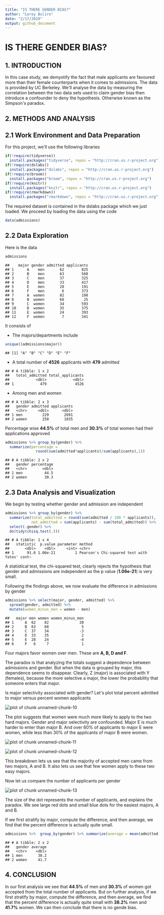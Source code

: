 ```yaml
---
title: "IS THERE GENDER BIAS?"
author: "Leroy Buliro"
date: "2/17/2020"
output: github_document
---
```


# IS THERE GENDER BIAS?



## 1. INTRODUCTION

In this case study, we demystify the fact that male applicants are favoured more than their female counterparts when it comes to admissions. The data is provided by UC Berkeley.
We'll analyse the data by measuring the correlation between the two data sets used to claim gender bias then introduce a confounder to deny the hypothesis. Otherwise known as the Simpson's paradox.

## 2. METHODS AND ANALYSIS

## 2.1 Work Environment and Data Preparation

For this project, we'll use the following libraries


```r
if(!require(tidyverse)) 
  install.packages("tidyverse", repos = "http://cran.us.r-project.org")
if(!require(dslabs)) 
  install.packages("dslabs", repos = "http://cran.us.r-project.org")
if(!require(broom)) 
  install.packages("broom", repos = "http://cran.us.r-project.org")
if(!require(knitr)) 
  install.packages("knitr", repos = "http://cran.us.r-project.org")
if(!require(rmarkdown)) 
  install.packages("rmarkdown", repos = "http://cran.us.r-project.org")
```

The required dataset is contained in the dslabs package which we just loaded. We proceed by loading the data using the code


```r
data(admissions)
```


## 2.2 Data Exploration
Here is the data


```r
admissions
```

```
##    major gender admitted applicants
## 1      A    men       62        825
## 2      B    men       63        560
## 3      C    men       37        325
## 4      D    men       33        417
## 5      E    men       28        191
## 6      F    men        6        373
## 7      A  women       82        108
## 8      B  women       68         25
## 9      C  women       34        593
## 10     D  women       35        375
## 11     E  women       24        393
## 12     F  women        7        341
```

It consists of

- The majors/departments include


```r
unique((admissions$major))
```

```
## [1] "A" "B" "C" "D" "E" "F"
```

- A total number of **4526** applicants with **479** admitted


```
## # A tibble: 1 x 2
##   total_admitted total_applicants
##            <dbl>            <dbl>
## 1            479             4526
```

- Among men and women


```
## # A tibble: 2 x 3
##   gender admitted applicants
##   <chr>     <dbl>      <dbl>
## 1 men         229       2691
## 2 women       250       1835
```

Percentage wise **44.5%** of total men and **30.3%** of total women had their applications approved


```r
admissions %>% group_by(gender) %>% 
  summarize(percentage = 
              round(sum(admitted*applicants)/sum(applicants),1))
```

```
## # A tibble: 2 x 2
##   gender percentage
##   <chr>       <dbl>
## 1 men          44.5
## 2 women        30.3
```


## 2.3 Data Analysis and Visualization

We begin by testing whether gender and admission are independent


```r
admissions %>% group_by(gender) %>% 
  summarize(total_admitted = round(sum(admitted / 100 * applicants)), 
            not_admitted = sum(applicants) - sum(total_admitted)) %>% 
  select(-gender) %>% 
  do(tidy(chisq.test(.)))
```

```
## # A tibble: 1 x 4
##   statistic  p.value parameter method                                      
##       <dbl>    <dbl>     <int> <chr>                                       
## 1      91.6 1.06e-21         1 Pearson's Chi-squared test with Yates' cont~
```

A statistical test, the chi-squared test, clearly rejects the hypothesis that gender and admissions are independent as the p value (**1.06e-21**) is very small.

Following the findings above, we now evaluate the difference in admissions by gender


```r
admissions %>% select(major, gender, admitted) %>% 
  spread(gender, admitted) %>%
  mutate(women_minus_men = women - men)
```

```
##   major men women women_minus_men
## 1     A  62    82              20
## 2     B  63    68               5
## 3     C  37    34              -3
## 4     D  33    35               2
## 5     E  28    24              -4
## 6     F   6     7               1
```

Four majors favor women over men. These are **A, B, D and F**.

The paradox is that analyzing the totals suggest a dependence between admissions and gender. But when the data is grouped by major, this dependence seems to disappear. Clearly, Z (major) is associated with Y (females), because the more selective a major, the lower the probability that someone enters that major.

Is major selectivity associated with gender? Let's plot total percent admitted to major versus percent women applicants

![plot of chunk unnamed-chunk-10](figure/unnamed-chunk-10-1.png)

The plot suggests that women were much more likely to apply to the two hard majors. Gender and major selectivity are confounded.
Major E is much harder to enter than major B. And over 60% of applicants to major E were women, while less than 30% of the applicants of major B were women.

![plot of chunk unnamed-chunk-11](figure/unnamed-chunk-11-1.png)

![plot of chunk unnamed-chunk-12](figure/unnamed-chunk-12-1.png)

This breakdown lets us see that the majority of accepted men came from two majors, A and B. It also lets us see that few women apply to these two easy majors.

Now let us compare the number of applicants per gender

![plot of chunk unnamed-chunk-13](figure/unnamed-chunk-13-1.png)

The size of the dot represents the number of applicants, and explains the paradox. We see large red dots and small blue dots for the easiest majors, A and B.

If we first stratify by major, compute the difference, and then average, we find that the percent difference is actually quite small.


```r
admissions %>%  group_by(gender) %>% summarize(average = mean(admitted))
```

```
## # A tibble: 2 x 2
##   gender average
##   <chr>    <dbl>
## 1 men       38.2
## 2 women     41.7
```


## 4. CONCLUSION

In our first analysis we see that **44.5%** of men and **30.3%** of women got accepted from the total number of applicants. But on further analysis, if we first stratify by major, compute the difference, and then average, we find that the percent difference is actually quite small with **38.2%** men and **41.7%** women. We can then conclude that there is no gende bias.
